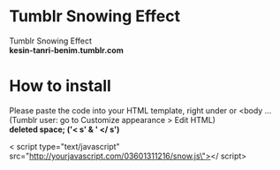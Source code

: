 # Tumblr Snowing Effect
Tumblr Snowing Effect<br>
<b>kesin-tanri-benim.tumblr.com</b>

# How to install

Please paste the code into your HTML template, right under <body> or <body ...
(Tumblr user: go to Customize appearance > Edit HTML)<br>
<b>deleted space; ('< s' & ' </ s')</b>

< script type="text/javascript" src="http://yourjavascript.com/03601311216/snow.js\"></ script>
